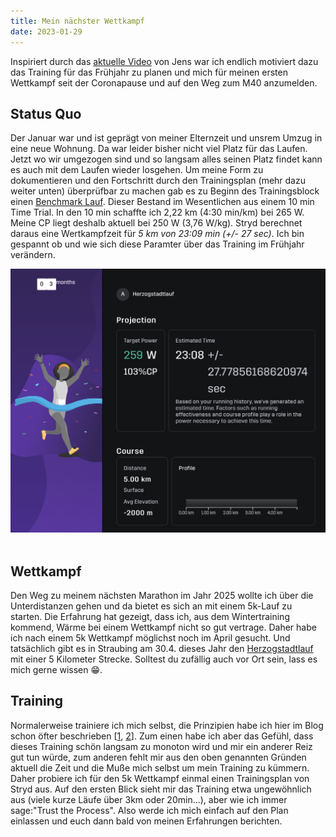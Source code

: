 ```yaml
---
title: Mein nächster Wettkampf
date: 2023-01-29
---
```


Inspiriert durch das [aktuelle Video](https://youtube.com/watch?v=AZqXinfF8lY&si=EnSIkaIECMiOmarE) von Jens war ich endlich motiviert dazu das Training für das Frühjahr zu planen und mich für meinen ersten Wettkampf seit der Coronapause  und auf den Weg zum M40 anzumelden.

## Status Quo

Der Januar war und ist geprägt von meiner Elternzeit und unsrem Umzug in eine neue Wohnung. Da war leider bisher nicht viel Platz für das Laufen. Jetzt wo wir umgezogen sind und so langsam alles seinen Platz findet kann es auch mit dem Laufen wieder losgehen.
Um meine Form zu dokumentieren und den Fortschritt durch den Trainingsplan (mehr dazu weiter unten) überprüfbar zu machen gab es zu Beginn des Trainingsblock einen [Benchmark Lauf](https://www.strava.com/activities/8448199413). Dieser Bestand im Wesentlichen aus einem 10 min Time Trial. In den 10 min schaffte ich 2,22 km (4:30 min/km) bei 265 W. Meine CP liegt deshalb aktuell bei 250 W (3,76 W/kg). Stryd berechnet daraus eine Wertkampfzeit für *5 km von 23:09 min (+/- 27 sec)*. Ich bin gespannt ob und wie sich diese Paramter über das Training im Frühjahr verändern.<br />

[<img src="/assets/images/2023/Herzogstadtlauf_Prognose_Jan.png" class=w-4/5 hover:w-full align=center/>](/assets/images/2023/Herzogstadtlauf_Prognose_Jan.png)<br /><br />

## Wettkampf

Den Weg zu meinem nächsten Marathon im Jahr 2025 wollte ich über die Unterdistanzen gehen und da bietet es sich an mit einem 5k-Lauf zu starten. Die Erfahrung hat gezeigt, dass ich, aus dem Wintertraining kommend, Wärme bei einem Wettkampf nicht so gut vertrage. Daher habe ich nach einem 5k Wettkampf möglichst noch im April gesucht. Und tatsächlich gibt es in Straubing am 30.4. dieses Jahr den [Herzogstadtlauf](https://www.herzogstadtlauf.de) mit einer 5 Kilometer Strecke. Solltest du zufällig auch vor Ort sein, lass es mich gerne wissen 😁.

## Training

Normalerweise trainiere ich mich selbst, die Prinzipien habe ich hier im Blog schon öfter beschrieben [[1](https://raincastle.blog/posts/2019-03-03-road-to-regensburg/), [2](https://raincastle.blog/posts/2020-02-05-laengere-mikrozyklen-introducing-nanozyklen/)]. Zum einen habe ich aber das Gefühl, dass dieses Training schön langsam zu monoton wird und mir ein anderer Reiz gut tun würde, zum anderen fehlt mir aus den oben genannten Gründen aktuell die Zeit und die Muße mich selbst um mein Training zu kümmern. Daher probiere ich für den 5k Wettkampf einmal einen Trainingsplan von Stryd aus. Auf den ersten Blick sieht mir das Training etwa ungewöhnlich aus (viele kurze Läufe über 3km oder 20min...), aber wie ich immer sage:"Trust the Process". Also werde ich mich einfach auf den Plan einlassen und euch dann bald von meinen Erfahrungen berichten.
<br><br>
